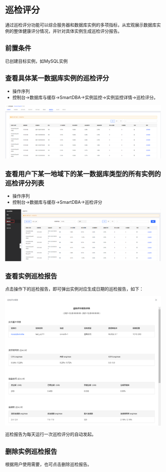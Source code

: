 # 巡检评分
通过巡检评分功能可以综合服务器和数据库实例的多项指标，从宏观展示数据库实例的整体健康评分情况，并针对具体实例生成巡检评分报告。

## 前置条件
已创建目标实例，如MySQL实例

## 查看具体某一数据库实例的巡检评分
* 操作序列
* 控制台->数据库与缓存->SmartDBA->实例监控->实例监控详情->巡检评分。

![](../../image/SmartDBA/patrol_scoring1.png) 
 
## 查看用户下某一地域下的某一数据库类型的所有实例的巡检评分列表
* 操作序列     
* 控制台->数据库与缓存->SmartDBA->巡检评分

![](../../image/SmartDBA/patrol_scoring2.png) 
 
## 查看实例巡检报告
点击操作下的巡检报告，即可弹出实例对应生成日期的巡检报告，如下：

![](../../image/SmartDBA/patrol_scoring3.png) 
 
巡检报告为每天运行一次巡检评分的自动发起。

## 删除实例巡检报告
根据用户使用需要，也可点击删除巡检报告。

